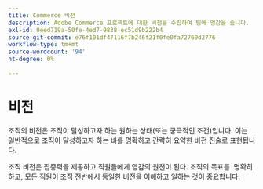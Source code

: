 ```yaml
---
title: Commerce 비전
description: Adobe Commerce 프로젝트에 대한 비전을 수립하여 팀에 영감을 줍니다.
exl-id: 0eed719a-50fe-4ed7-9838-ec51d9b222b4
source-git-commit: e76f101df47116f7b246f21f0fe0fa72769d2776
workflow-type: tm+mt
source-wordcount: '94'
ht-degree: 0%

---
```


# 비전

조직의 비전은 조직이 달성하고자 하는 원하는 상태(또는 궁극적인 조건)입니다. 이는 일반적으로 조직이 달성하고자 하는 바를 명확하고 간략히 요약한 비전 진술로 표현됩니다.

조직 비전은 집중력을 제공하고 직원들에게 영감의 원천이 된다. 조직의 목표를 &#x200B; 명확히 하고, 모든 직원이 조직 전반에서 동일한 비전을 이해하고 일하는 것이 중요합니다.
